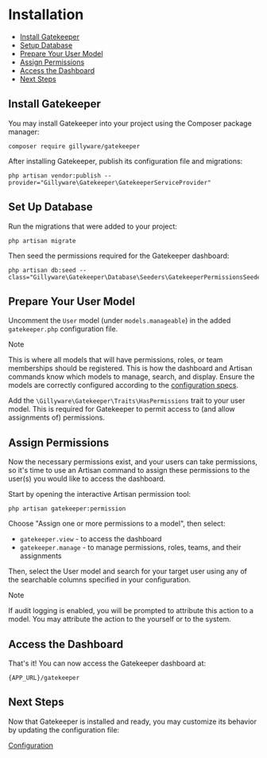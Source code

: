 # Installation

- [Install Gatekeeper](#install-gatekeeper)
- [Setup Database](#set-up-database)
- [Prepare Your User Model](#prepare-your-user-model)
- [Assign Permissions](#assign-permissions)
- [Access the Dashboard](#access-the-dashboard)
- [Next Steps](#next-steps)

<a name="install-gatekeeper"></a>
## Install Gatekeeper

You may install Gatekeeper into your project using the Composer package manager:

```shell
composer require gillyware/gatekeeper
```

After installing Gatekeeper, publish its configuration file and migrations:

```shell
php artisan vendor:publish --provider="Gillyware\Gatekeeper\GatekeeperServiceProvider"
```

<a name="set-up-database"></a>
## Set Up Database

Run the migrations that were added to your project:

```shell
php artisan migrate
```

Then seed the permissions required for the Gatekeeper dashboard:

```shell
php artisan db:seed --class="Gillyware\Gatekeeper\Database\Seeders\GatekeeperPermissionsSeeder"
```

<a name="prepare-your-user-model"></a>
## Prepare Your User Model

Uncomment the `User` model (under `models.manageable`) in the added `gatekeeper.php` configuration file.

> [!NOTE]
> This is where all models that will have permissions, roles, or team memberships should be registered. This is how the dashboard and Artisan commands know which models to manage, search, and display. Ensure the models are correctly configured according to the [configuration specs](./docs/configuration.md#models).

Add the `\Gillyware\Gatekeeper\Traits\HasPermissions` trait to your user model. This is required for Gatekeeper to permit access to (and allow assignments of) permissions.

<a name="assign-permissions"></a>
## Assign Permissions

Now the necessary permissions exist, and your users can take permissions, so it's time to use an Artisan command to assign these permissions to the user(s) you would like to access the dashboard.

Start by opening the interactive Artisan permission tool:

```shell
php artisan gatekeeper:permission
```

Choose "Assign one or more permissions to a model", then select:
 - `gatekeeper.view` - to access the dashboard
 - `gatekeeper.manage` - to manage permissions, roles, teams, and their assignments

Then, select the User model and search for your target user using any of the searchable columns specified in your configuration.

> [!NOTE]
> If audit logging is enabled, you will be prompted to attribute this action to a model. You may attribute the action to the yourself or to the system.

<a name="access-the-dashboard"></a>
## Access the Dashboard

That's it! You can now access the Gatekeeper dashboard at:

```shell
{APP_URL}/gatekeeper
```

<a name="next-steps"></a>
## Next Steps

Now that Gatekeeper is installed and ready, you may customize its behavior by updating the configuration file:

[Configuration](configuration.md)
